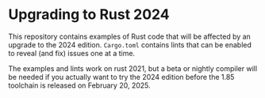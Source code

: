 # Upgrading to Rust 2024

This repository contains examples of Rust code that will be affected by an upgrade to the 2024 edition.
`Cargo.toml` contains lints that can be enabled to reveal (and fix) issues one at a time.

The examples and lints work on rust 2021, but a beta or nightly compiler will be needed if you actually want to try the 2024 edition before the 1.85 toolchain is released on February 20, 2025.
